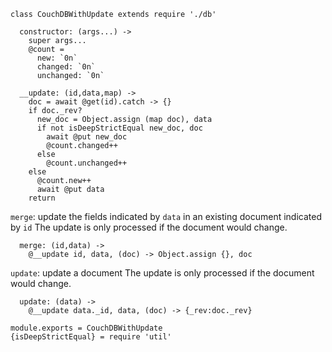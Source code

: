     class CouchDBWithUpdate extends require './db'

      constructor: (args...) ->
        super args...
        @count =
          new: `0n`
          changed: `0n`
          unchanged: `0n`

      __update: (id,data,map) ->
        doc = await @get(id).catch -> {}
        if doc._rev?
          new_doc = Object.assign (map doc), data
          if not isDeepStrictEqual new_doc, doc
            await @put new_doc
            @count.changed++
          else
            @count.unchanged++
        else
          @count.new++
          await @put data
        return

`merge`: update the fields indicated by `data` in an existing document indicated by `id`
The update is only processed if the document would change.

      merge: (id,data) ->
        @__update id, data, (doc) -> Object.assign {}, doc

`update`: update a document
The update is only processed if the document would change.

      update: (data) ->
        @__update data._id, data, (doc) -> {_rev:doc._rev}

    module.exports = CouchDBWithUpdate
    {isDeepStrictEqual} = require 'util'
